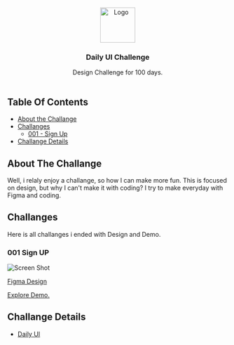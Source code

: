 <br/>
<p align="center">
  <a href="https://www.dailyui.co">
    <img src="https://pbs.twimg.com/profile_images/967509511102652416/pDCblHI__400x400.jpg" alt="Logo" width="80" height="80">
  </a>

  <h3 align="center">Daily UI Challenge</h3>

  <p align="center">
    Design Challenge for 100 days.
    <br/>
    <br/>
  </p>
</p>



## Table Of Contents

* [About the Challange](#about-the-challange)
* [Challanges](#challanges)
  * [001 - Sign Up](#-001-sign-up)
* [Challange Details](#challange-details)


## About The Challange

Well, i relaly enjoy a challange, so how I can make more fun. This is focused on design, but why I can't make it with coding? I try to make everyday with Figma and coding.


## Challanges

Here is all challanges i ended with Design and Demo.


### 001 Sign UP

![Screen Shot](https://i.ibb.co/0ZBywkL/SCR-20231102-rwyc.jpg)

[Figma Design](https://www.figma.com/file/UsCY9Zt96YN3fqKG3nzgtc/%23DailyUI001?type=design&node-id=2%3A7&mode=design&t=Zy1vIP6LGuiL8WNl-1)

[Explore Demo.](https://001-dailyui-mb.netlify.app)

## Challange Details

* [Daily UI](https://www.dailyui.co)
